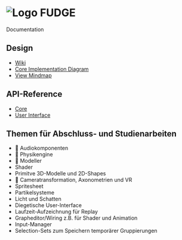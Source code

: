 # ![Logo](https://jirkadelloro.github.io/FUDGE/Miscellaneous/Logo/Fudge_48.png) FUDGE 
Documentation

## Design
- [Wiki](https://github.com/JirkaDellOro/FUDGE/wiki)  
- [Core Implementation Diagram](http://www.plantuml.com/plantuml/proxy?fmt=svg&cache=no&src=https://jirkadelloro.github.io/FUDGE/Documentation/Design/Core.puml)
- [View Mindmap](https://jirkadelloro.github.io/FreeMindViewer/?map=FUDGE.mm&path=https://jirkadelloro.github.io/FUDGE/Documentation)  

## API-Reference
- [Core](https://jirkadelloro.github.io/FUDGE/Documentation/Reference/Core/)
- [User Interface](https://jirkadelloro.github.io/FUDGE/Documentation/Reference/UserInterface/)

## Themen für Abschluss- und Studienarbeiten
- :pencil: Audiokomponenten 
- :pencil: Physikengine 
- :pencil: Modeller
- Shader
- Primitve 3D-Modelle und 2D-Shapes 
- :pencil: Cameratransformation, Axonometrien und VR
- Spritesheet
- Partikelsysteme
- Licht und Schatten
- Diegetische User-Interface
- Laufzeit-Aufzeichnung für Replay
- Grapheditor/Wiring z.B. für Shader und Animation
- Input-Manager
- Selection-Sets zum Speichern temporärer Gruppierungen
